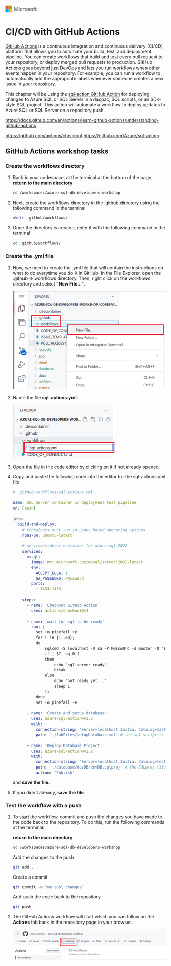 ![A picture of the Microsoft Logo](./media/graphics/microsoftlogo.png)

# CI/CD with GitHub Actions

[GitHub Actions]() is a continuous integration and continuous delivery (CI/CD) platform that allows you to automate your build, test, and deployment pipeline. You can create workflows that build and test every pull request to your repository, or deploy merged pull requests to production. GitHub Actions goes beyond just DevOps and lets you run workflows when other events happen in your repository. For example, you can run a workflow to automatically add the appropriate labels whenever someone creates a new issue in your repository.

This chapter will be using the [sql-action GitHub Action](https://github.com/Azure/sql-action) for deploying changes to Azure SQL or SQL Server in a dacpac, SQL scripts, or an SDK-style SQL project. This action will automate a workflow to deploy updates to Azure SQL or SQL Server on a repository push.

https://docs.github.com/en/actions/learn-github-actions/understanding-github-actions

https://github.com/actions/checkout
https://github.com/Azure/sql-action


## GitHub Actions workshop tasks

### Create the workflows directory

1. Back in your codespace, at the terminal at the bottom of the page, **return to the main directory**

    ```bash
    cd /workspaces/azure-sql-db-developers-workshop
    ```

1. Next, create the workflows directory in the .github directory using the following command in the terminal

    ```bash
    mkdir .github/workflows/
    ```

1. Once the directory is created, enter it with the following command in the terminal

    ```bash
    cd .github/workflows/
    ```

### Create the .yml file

1. Now, we need to create the .yml file that will contain the instructions on what to do everytime you do X in GitHub. In the File Explorer, open the .github -> workflows directory. Then, right click on the workflows directory and select **"New File..."**.

    ![A picture of right clicking on the workflows directory and selecting New File...](./media/ch8/act1.png)

1. Name the file **sql-actions.yml**

    ![A picture of naming the file sql-actions.yml](./media/ch8/act2.png)

1. Open the file in the code editor by clicking on it if not already opened.

1. Copy and paste the following code into the editor for the sql-actions.yml file

    ```yml
    # .github/workflows/sql-actions.yml
    
    name: SQL Server container in deployment test pipeline
    on: [push]
    
    jobs:
      build-and-deploy:
        # Containers must run in Linux based operating systems
        runs-on: ubuntu-latest
    
        # service/sidecar container for azure-sql-2022
        services:
          mssql:
            image: mcr.microsoft.com/mssql/server:2022-latest
            env:
              ACCEPT_EULA: 1
              SA_PASSWORD: P@ssw0rd
            ports:
              - 1433:1433
    
        steps:
          - name: 'Checkout GitHub Action'
            uses: actions/checkout@v4
    
          - name: 'wait for sql to be ready'
            run: |
              set +o pipefail +e
              for i in {1..60};
              do
                  sqlcmd -S localhost -U sa -P P@ssw0rd -d master -Q "select getdate()"
                  if [ $? -eq 0 ]
                  then
                      echo "sql server ready"
                      break
                  else
                      echo "not ready yet..."
                      sleep 1
                  fi
              done
              set -o pipefail -e
    
          - name: 'Create and setup database'
            uses: azure/sql-action@v2.2
            with:
              connection-string: "Server=localhost;Initial Catalog=master;User ID=sa;Password=P@ssw0rd;Encrypt=False;TrustServerCertificate=False;"  # the local connection string
              path: './labFiles/setupDatabase.sql' # the sql script to create db and configure for clr
    
          - name: 'Deploy Database Project'
            uses: azure/sql-action@v2.2
            with:
              connection-string: "Server=localhost;Initial Catalog=testingDB;User ID=sa;Password=P@ssw0rd;Encrypt=False;TrustServerCertificate=False;"  # the local connection string
              path: './database/devDB/devDB.sqlproj' # the SQLproj file
              action: 'Publish'
    ```

    and **save the file**.

1. If you didn't already, **save the file**.

### Test the workflow with a push

1. To start the workflow, commit and push the changes you have made to the code back to the repository. To do this, run the following commands at the terminal:

    **return to the main directory**

    ```bash
    cd /workspaces/azure-sql-db-developers-workshop
    ```

    Add the changes to the push

    ```bash
    git add .
    ```

    Create a commit

    ```bash
    git commit -m "my cool changes"
    ```

    Add push the code back to the repository

    ```bash
    git push
    ```

1. The GitHub Actions workflow will start which you can follow on the **Actions** tab back in the repository page in your browser.

    ![A picture of the actions tab on the repository page in the browser](./media/ch8/act3.png)
